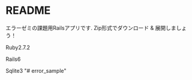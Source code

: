 # README

エラーゼミの課題用Railsアプリです. 
Zip形式でダウンロード & 展開しましょう！

Ruby2.7.2

Rails6

Sqlite3
"# error_sample" 

